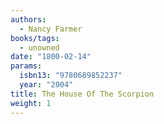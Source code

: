 ```yaml
---
authors:
  - Nancy Farmer
books/tags:
  - unowned
date: "1800-02-14"
params:
  isbn13: "9780689852237"
  year: "2004"
title: The House Of The Scorpion
weight: 1
---
```


<!--more-->
